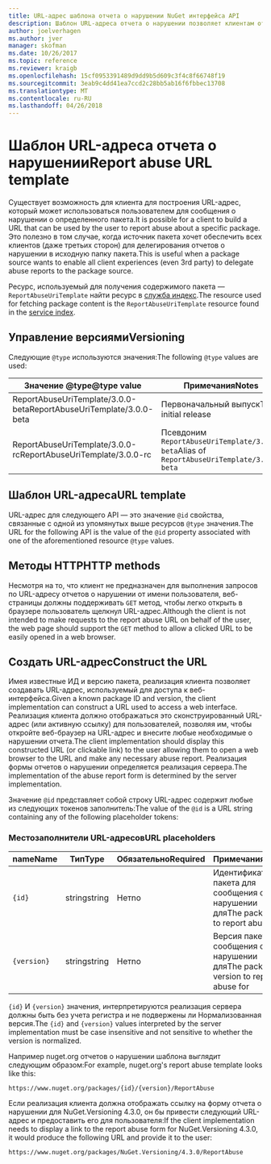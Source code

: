 ```yaml
---
title: URL-адрес шаблона отчета о нарушении NuGet интерфейса API
description: Шаблон URL-адреса отчета о нарушении позволяет клиентам отображать ссылку на отчет о нарушении в их пользовательского интерфейса.
author: joelverhagen
ms.author: jver
manager: skofman
ms.date: 10/26/2017
ms.topic: reference
ms.reviewer: kraigb
ms.openlocfilehash: 15cf0953391489d9dd9b5d609c3f4c8f66748f19
ms.sourcegitcommit: 3eab9c4dd41ea7ccd2c28bb5ab16f6fbbec13708
ms.translationtype: MT
ms.contentlocale: ru-RU
ms.lasthandoff: 04/26/2018
---
```

# <a name="report-abuse-url-template"></a><span data-ttu-id="fc2c5-103">Шаблон URL-адреса отчета о нарушении</span><span class="sxs-lookup"><span data-stu-id="fc2c5-103">Report abuse URL template</span></span>

<span data-ttu-id="fc2c5-104">Существует возможность для клиента для построения URL-адрес, который может использоваться пользователем для сообщения о нарушении о определенного пакета.</span><span class="sxs-lookup"><span data-stu-id="fc2c5-104">It is possible for a client to build a URL that can be used by the user to report abuse about a specific package.</span></span> <span data-ttu-id="fc2c5-105">Это полезно в том случае, когда источник пакета хочет обеспечить всех клиентов (даже третьих сторон) для делегирования отчетов о нарушении в исходную папку пакета.</span><span class="sxs-lookup"><span data-stu-id="fc2c5-105">This is useful when a package source wants to enable all client experiences (even 3rd party) to delegate abuse reports to the package source.</span></span>

<span data-ttu-id="fc2c5-106">Ресурс, используемый для получения содержимого пакета — `ReportAbuseUriTemplate` найти ресурс в [служба индекс](service-index.md).</span><span class="sxs-lookup"><span data-stu-id="fc2c5-106">The resource used for fetching package content is the `ReportAbuseUriTemplate` resource found in the [service index](service-index.md).</span></span>

## <a name="versioning"></a><span data-ttu-id="fc2c5-107">Управление версиями</span><span class="sxs-lookup"><span data-stu-id="fc2c5-107">Versioning</span></span>

<span data-ttu-id="fc2c5-108">Следующие `@type` используются значения:</span><span class="sxs-lookup"><span data-stu-id="fc2c5-108">The following `@type` values are used:</span></span>

<span data-ttu-id="fc2c5-109">Значение @type</span><span class="sxs-lookup"><span data-stu-id="fc2c5-109">@type value</span></span>                       | <span data-ttu-id="fc2c5-110">Примечания</span><span class="sxs-lookup"><span data-stu-id="fc2c5-110">Notes</span></span>
--------------------------------- | -----
<span data-ttu-id="fc2c5-111">ReportAbuseUriTemplate/3.0.0-beta</span><span class="sxs-lookup"><span data-stu-id="fc2c5-111">ReportAbuseUriTemplate/3.0.0-beta</span></span> | <span data-ttu-id="fc2c5-112">Первоначальный выпуск</span><span class="sxs-lookup"><span data-stu-id="fc2c5-112">The initial release</span></span>
<span data-ttu-id="fc2c5-113">ReportAbuseUriTemplate/3.0.0-rc</span><span class="sxs-lookup"><span data-stu-id="fc2c5-113">ReportAbuseUriTemplate/3.0.0-rc</span></span>   | <span data-ttu-id="fc2c5-114">Псевдоним `ReportAbuseUriTemplate/3.0.0-beta`</span><span class="sxs-lookup"><span data-stu-id="fc2c5-114">Alias of `ReportAbuseUriTemplate/3.0.0-beta`</span></span>

## <a name="url-template"></a><span data-ttu-id="fc2c5-115">Шаблон URL-адреса</span><span class="sxs-lookup"><span data-stu-id="fc2c5-115">URL template</span></span>

<span data-ttu-id="fc2c5-116">URL-адрес для следующего API — это значение `@id` свойства, связанные с одной из упомянутых выше ресурсов `@type` значения.</span><span class="sxs-lookup"><span data-stu-id="fc2c5-116">The URL for the following API is the value of the `@id` property associated with one of the aforementioned resource `@type` values.</span></span>

## <a name="http-methods"></a><span data-ttu-id="fc2c5-117">Методы HTTP</span><span class="sxs-lookup"><span data-stu-id="fc2c5-117">HTTP methods</span></span>

<span data-ttu-id="fc2c5-118">Несмотря на то, что клиент не предназначен для выполнения запросов по URL-адресу отчетов о нарушении от имени пользователя, веб-страницы должны поддерживать `GET` метод, чтобы легко открыть в браузере пользователь щелкнул URL-адрес.</span><span class="sxs-lookup"><span data-stu-id="fc2c5-118">Although the client is not intended to make requests to the report abuse URL on behalf of the user, the web page should support the `GET` method to allow a clicked URL to be easily opened in a web browser.</span></span>

## <a name="construct-the-url"></a><span data-ttu-id="fc2c5-119">Создать URL-адрес</span><span class="sxs-lookup"><span data-stu-id="fc2c5-119">Construct the URL</span></span>

<span data-ttu-id="fc2c5-120">Имея известные ИД и версию пакета, реализация клиента позволяет создавать URL-адрес, используемый для доступа к веб-интерфейса.</span><span class="sxs-lookup"><span data-stu-id="fc2c5-120">Given a known package ID and version, the client implementation can construct a URL used to access a web interface.</span></span> <span data-ttu-id="fc2c5-121">Реализация клиента должно отображаться это сконструированный URL-адрес (или активную ссылку) для пользователей, позволяя им, чтобы откройте веб-браузер на URL-адрес и внесите любые необходимые о нарушении отчета.</span><span class="sxs-lookup"><span data-stu-id="fc2c5-121">The client implementation should display this constructed URL (or clickable link) to the user allowing them to open a web browser to the URL and make any necessary abuse report.</span></span> <span data-ttu-id="fc2c5-122">Реализация формы отчетов о нарушении определяется реализация сервера.</span><span class="sxs-lookup"><span data-stu-id="fc2c5-122">The implementation of the abuse report form is determined by the server implementation.</span></span>

<span data-ttu-id="fc2c5-123">Значение `@id` представляет собой строку URL-адрес содержит любые из следующих токенов заполнитель:</span><span class="sxs-lookup"><span data-stu-id="fc2c5-123">The value of the `@id` is a URL string containing any of the following placeholder tokens:</span></span>

### <a name="url-placeholders"></a><span data-ttu-id="fc2c5-124">Местозаполнители URL-адресов</span><span class="sxs-lookup"><span data-stu-id="fc2c5-124">URL placeholders</span></span>

<span data-ttu-id="fc2c5-125">name</span><span class="sxs-lookup"><span data-stu-id="fc2c5-125">Name</span></span>        | <span data-ttu-id="fc2c5-126">Тип</span><span class="sxs-lookup"><span data-stu-id="fc2c5-126">Type</span></span>    | <span data-ttu-id="fc2c5-127">Обязательно</span><span class="sxs-lookup"><span data-stu-id="fc2c5-127">Required</span></span> | <span data-ttu-id="fc2c5-128">Примечания</span><span class="sxs-lookup"><span data-stu-id="fc2c5-128">Notes</span></span>
----------- | ------- | -------- | -----
`{id}`      | <span data-ttu-id="fc2c5-129">string</span><span class="sxs-lookup"><span data-stu-id="fc2c5-129">string</span></span>  | <span data-ttu-id="fc2c5-130">Нет</span><span class="sxs-lookup"><span data-stu-id="fc2c5-130">no</span></span>       | <span data-ttu-id="fc2c5-131">Идентификатор пакета для сообщения о нарушении для</span><span class="sxs-lookup"><span data-stu-id="fc2c5-131">The package ID to report abuse for</span></span>
`{version}` | <span data-ttu-id="fc2c5-132">string</span><span class="sxs-lookup"><span data-stu-id="fc2c5-132">string</span></span>  | <span data-ttu-id="fc2c5-133">Нет</span><span class="sxs-lookup"><span data-stu-id="fc2c5-133">no</span></span>       | <span data-ttu-id="fc2c5-134">Версия пакета для сообщения о нарушении для</span><span class="sxs-lookup"><span data-stu-id="fc2c5-134">The package version to report abuse for</span></span>

<span data-ttu-id="fc2c5-135">`{id}` И `{version}` значения, интерпретируются реализация сервера должны быть без учета регистра и не подвержены ли Нормализованная версия.</span><span class="sxs-lookup"><span data-stu-id="fc2c5-135">The `{id}` and `{version}` values interpreted by the server implementation must be case insensitive and not sensitive to whether the version is normalized.</span></span>

<span data-ttu-id="fc2c5-136">Например nuget.org отчетов о нарушении шаблона выглядит следующим образом:</span><span class="sxs-lookup"><span data-stu-id="fc2c5-136">For example, nuget.org's report abuse template looks like this:</span></span>

    https://www.nuget.org/packages/{id}/{version}/ReportAbuse

<span data-ttu-id="fc2c5-137">Если реализация клиента должна отображать ссылку на форму отчета о нарушении для NuGet.Versioning 4.3.0, он бы привести следующий URL-адрес и предоставить его для пользователя:</span><span class="sxs-lookup"><span data-stu-id="fc2c5-137">If the client implementation needs to display a link to the report abuse form for NuGet.Versioning 4.3.0, it would produce the following URL and provide it to the user:</span></span>

    https://www.nuget.org/packages/NuGet.Versioning/4.3.0/ReportAbuse
